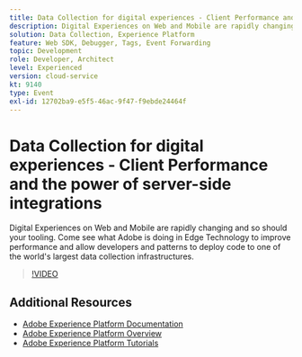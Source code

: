 ```yaml
---
title: Data Collection for digital experiences - Client Performance and the power of server-side integrations
description: Digital Experiences on Web and Mobile are rapidly changing and so should your tooling. Come see what Adobe is doing in Edge Technology to improve performance and allow developers and patterns to deploy code to one of the world's largest data collection infrastructures.
solution: Data Collection, Experience Platform
feature: Web SDK, Debugger, Tags, Event Forwarding
topic: Development
role: Developer, Architect
level: Experienced
version: cloud-service
kt: 9140
type: Event
exl-id: 12702ba9-e5f5-46ac-9f47-f9ebde24464f
---
```

# Data Collection for digital experiences - Client Performance and the power of server-side integrations

Digital Experiences on Web and Mobile are rapidly changing and so should your tooling. Come see what Adobe is doing in Edge Technology to improve performance and allow developers and patterns to deploy code to one of the world's largest data collection infrastructures.

>[!VIDEO](https://video.tv.adobe.com/v/337584/?quality=12&learn=on&hidetitle=true)

## Additional Resources

- [Adobe Experience Platform Documentation](https://experienceleague.adobe.com/docs/experience-platform.html)
- [Adobe Experience Platform Overview](https://experienceleague.adobe.com/docs/experience-platform/landing/home.html)
- [Adobe Experience Platform Tutorials](https://experienceleague.adobe.com/docs/platform-learn/tutorials/overview.html?lang=en)
